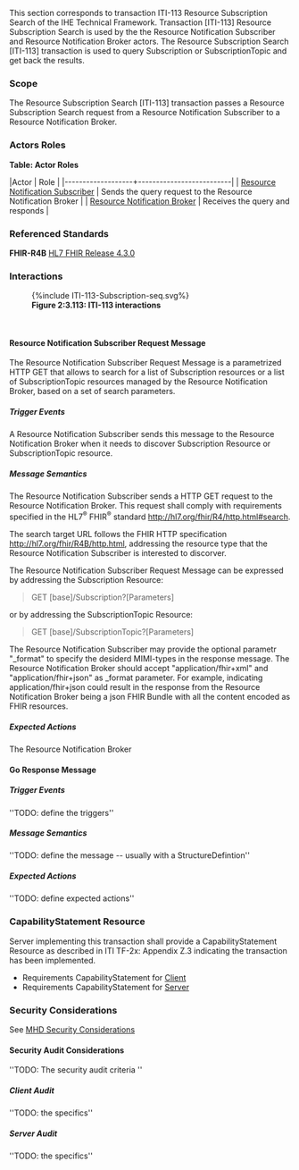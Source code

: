 This section corresponds to transaction ITI-113 Resource Subscription Search of the IHE Technical Framework. Transaction [ITI-113] Resource Subscription Search is used by the the Resource Notification Subscriber and Resource Notification Broker actors. The Resource Subscription Search [ITI-113] transaction is used to query Subscription or SubscriptionTopic and get back the results.

### Scope

The Resource Subscription Search [ITI-113] transaction passes a Resource Subscription Search request from a Resource Notification Subscriber to a Resource Notification Broker.

### Actors Roles

**Table: Actor Roles**

|Actor | Role |
|-------------------+--------------------------|
| [Resource Notification Subscriber](volume-1.html#subscriber)     | Sends the query request to the Resource Notification Broker |
| [Resource Notification Broker](volume-1.html#broker) | Receives the query and responds |

### Referenced Standards

**FHIR-R4B** [HL7 FHIR Release 4.3.0](http://www.hl7.org/FHIR/R4B)

### Interactions

<figure>
{%include ITI-113-Subscription-seq.svg%}
<figcaption><b>Figure 2:3.113: ITI-113 interactions</b></figcaption>
</figure>
<br clear="all">

#### Resource Notification Subscriber Request Message
The Resource Notification Subscriber Request Message is a parametrized HTTP GET that allows to search for a list of Subscription resources or a list of SubscriptionTopic resources managed by the Resource Notification Broker, based on a set of search parameters.

##### Trigger Events

A Resource Notification Subscriber sends this message to the Resource Notification Broker when it needs to discover Subscription Resource or SubscriptionTopic resource.  

##### Message Semantics

The Resource Notification Subscriber sends a HTTP GET request to the Resource Notification Broker. This request shall comply with requirements specified in the HL7<sup>®</sup>
FHIR<sup>®</sup> standard <http://hl7.org/fhir/R4/http.html#search>.

The search target URL follows the FHIR HTTP specification <http://hl7.org/fhir/R4B/http.html>, addressing the resource type that the Resource Notification Subscriber is interested to discorver. 

The Resource Notification Subscriber Request Message can be expressed by addressing the Subscription Resource: 
>GET  \[base\]/Subscription?\[Parameters\]

or by addressing the SubscriptionTopic Resource:
> GET \[base\]/SubscriptionTopic?\[Parameters\]

The Resource Notification Subscriber may provide the optional parametr "_format" to specify the desiderd MIMI-types in the response message. The Resource Notification Broker should accept "application/fhir+xml" and "application/fhir+json" as _format parameter.  For example, indicating application/fhir+json could result in the response from the Resource Notification Broker being a json FHIR Bundle with all the content encoded as FHIR resources.

##### Expected Actions

The Resource Notification Broker

#### Go Response Message

##### Trigger Events

''TODO: define the triggers''

##### Message Semantics

''TODO: define the message -- usually with a StructureDefintion''

##### Expected Actions

''TODO: define expected actions''


### CapabilityStatement Resource

Server implementing this transaction shall provide a CapabilityStatement Resource as described in ITI TF-2x: Appendix Z.3 indicating the transaction has been implemented. 
* Requirements CapabilityStatement for [Client](CapabilityStatement-IHE.ToDo.client.html)
* Requirements CapabilityStatement for [Server](CapabilityStatement-IHE.ToDo.server.html)

### Security Considerations

See [MHD Security Considerations](volume-1.html#security-considerations)

#### Security Audit Considerations

''TODO: The security audit criteria ''

##### Client Audit 

''TODO: the specifics''

##### Server Audit 

''TODO: the specifics''
